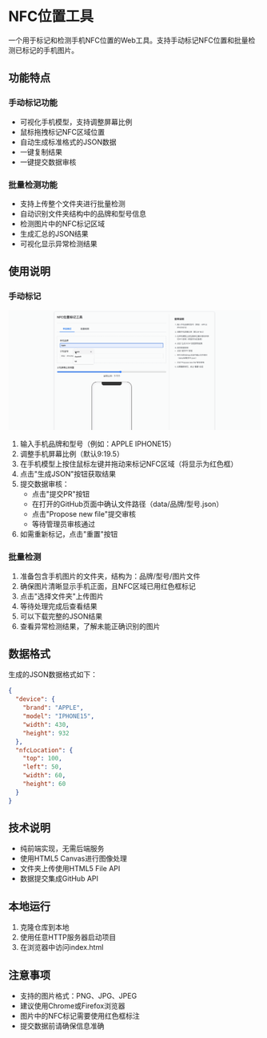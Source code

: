 # NFC位置工具

一个用于标记和检测手机NFC位置的Web工具。支持手动标记NFC位置和批量检测已标记的手机图片。

## 功能特点

### 手动标记功能
- 可视化手机模型，支持调整屏幕比例
- 鼠标拖拽标记NFC区域位置
- 自动生成标准格式的JSON数据
- 一键复制结果
- 一键提交数据审核

### 批量检测功能
- 支持上传整个文件夹进行批量检测
- 自动识别文件夹结构中的品牌和型号信息
- 检测图片中的NFC标记区域
- 生成汇总的JSON结果
- 可视化显示异常检测结果

## 使用说明

### 手动标记
![操作演示](assets/images/demo.gif)

1. 输入手机品牌和型号（例如：APPLE IPHONE15）
2. 调整手机屏幕比例（默认9:19.5）
3. 在手机模型上按住鼠标左键并拖动来标记NFC区域（将显示为红色框）
4. 点击"生成JSON"按钮获取结果
5. 提交数据审核：
   - 点击"提交PR"按钮
   - 在打开的GitHub页面中确认文件路径（data/品牌/型号.json）
   - 点击"Propose new file"提交审核
   - 等待管理员审核通过
6. 如需重新标记，点击"重置"按钮

### 批量检测
1. 准备包含手机图片的文件夹，结构为：品牌/型号/图片文件
2. 确保图片清晰显示手机正面，且NFC区域已用红色框标记
3. 点击"选择文件夹"上传图片
4. 等待处理完成后查看结果
5. 可以下载完整的JSON结果
6. 查看异常检测结果，了解未能正确识别的图片

## 数据格式

生成的JSON数据格式如下：
```json
{
  "device": {
    "brand": "APPLE",
    "model": "IPHONE15",
    "width": 430,
    "height": 932
  },
  "nfcLocation": {
    "top": 100,
    "left": 50,
    "width": 60,
    "height": 60
  }
}
```

## 技术说明

- 纯前端实现，无需后端服务
- 使用HTML5 Canvas进行图像处理
- 文件夹上传使用HTML5 File API
- 数据提交集成GitHub API

## 本地运行

1. 克隆仓库到本地
2. 使用任意HTTP服务器启动项目
3. 在浏览器中访问index.html

## 注意事项

- 支持的图片格式：PNG、JPG、JPEG
- 建议使用Chrome或Firefox浏览器
- 图片中的NFC标记需要使用红色框标注
- 提交数据前请确保信息准确 